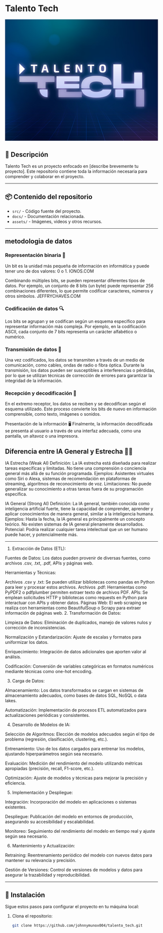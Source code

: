 # **Talento Tech**

![Texto alternativo](https://github.com/johnnymunox004/talento_tech/raw/1786e88fddeffeb1244028f14f57d01fd0579ddc/foto.jpg)


## 📝 **Descripción**
Talento Tech es un proyecto enfocado en [describe brevemente tu proyecto]. Este repositorio contiene toda la información necesaria para comprender y colaborar en el proyecto.

---

## 📦 **Contenido del repositorio**
- `src/` - Código fuente del proyecto.
- `docs/` - Documentación relacionada.
- `assets/` - Imágenes, videos y otros recursos.

---
## metodologia de datos 

### Representación binaria 🔢
Un bit es la unidad más pequeña de información en informática y puede tener uno de dos valores: 0 o 1.
IONOS.COM

Combinando múltiples bits, se pueden representar diferentes tipos de datos. Por ejemplo, un conjunto de 8 bits (un byte) puede representar 256 combinaciones diferentes, lo que permite codificar caracteres, números y otros símbolos.
JEFFRYCHAVES.COM

### Codificación de datos 🔍
Los bits se agrupan y se codifican según un esquema específico para representar información más compleja. Por ejemplo, en la codificación ASCII, cada conjunto de 7 bits representa un carácter alfabético o numérico.

 ###  Transmisión de datos 📡
Una vez codificados, los datos se transmiten a través de un medio de comunicación, como cables, ondas de radio o fibra óptica. Durante la transmisión, los datos pueden ser susceptibles a interferencias o pérdidas, por lo que se utilizan técnicas de corrección de errores para garantizar la integridad de la información.

###  Recepción y decodificación 🔄
En el extremo receptor, los datos se reciben y se decodifican según el esquema utilizado. Este proceso convierte los bits de nuevo en información comprensible, como texto, imágenes o sonidos.

Presentación de la información 🖥️
Finalmente, la información decodificada se presenta al usuario a través de una interfaz adecuada, como una pantalla, un altavoz o una impresora.

## Diferencia entre IA General y Estrecha 🤖🧠
IA Estrecha (Weak AI)
Definición: La IA estrecha está diseñada para realizar tareas específicas y limitadas. No tiene una comprensión o conciencia general más allá de su función programada.
Ejemplos: Asistentes virtuales como Siri o Alexa, sistemas de recomendación en plataformas de streaming, algoritmos de reconocimiento de voz.
Limitaciones: No puede generalizar su conocimiento a otras tareas fuera de su programación específica.  

IA General (Strong AI)
Definición: La IA general, también conocida como inteligencia artificial fuerte, tiene la capacidad de comprender, aprender y aplicar conocimientos de manera general, similar a la inteligencia humana.
Ejemplos: Hasta la fecha, la IA general es principalmente un concepto teórico. No existen sistemas de IA general plenamente desarrollados.
Potencial: Podría realizar cualquier tarea intelectual que un ser humano puede hacer, y potencialmente más.


----
1. Extracción de Datos (ETL):

Fuentes de Datos: Los datos pueden provenir de diversas fuentes, como archivos .csv, .txt, .pdf, APIs y páginas web.

Herramientas y Técnicas:

Archivos .csv y .txt: Se pueden utilizar bibliotecas como pandas en Python para leer y procesar estos archivos.
Archivos .pdf: Herramientas como PyPDF2 o pdfplumber permiten extraer texto de archivos PDF.
APIs: Se emplean solicitudes HTTP y bibliotecas como requests en Python para interactuar con APIs y obtener datos.
Páginas Web: El web scraping se realiza con herramientas como BeautifulSoup o Scrapy para extraer información de páginas web.
2. Transformación de Datos:

Limpieza de Datos: Eliminación de duplicados, manejo de valores nulos y corrección de inconsistencias.

Normalización y Estandarización: Ajuste de escalas y formatos para uniformizar los datos.

Enriquecimiento: Integración de datos adicionales que aporten valor al análisis.

Codificación: Conversión de variables categóricas en formatos numéricos mediante técnicas como one-hot encoding.

3. Carga de Datos:

Almacenamiento: Los datos transformados se cargan en sistemas de almacenamiento adecuados, como bases de datos SQL, NoSQL o data lakes.

Automatización: Implementación de procesos ETL automatizados para actualizaciones periódicas y consistentes.

4. Desarrollo de Modelos de IA:

Selección de Algoritmos: Elección de modelos adecuados según el tipo de problema (regresión, clasificación, clustering, etc.).

Entrenamiento: Uso de los datos cargados para entrenar los modelos, ajustando hiperparámetros según sea necesario.

Evaluación: Medición del rendimiento del modelo utilizando métricas apropiadas (precisión, recall, F1-score, etc.).

Optimización: Ajuste de modelos y técnicas para mejorar la precisión y eficiencia.

5. Implementación y Despliegue:

Integración: Incorporación del modelo en aplicaciones o sistemas existentes.

Despliegue: Publicación del modelo en entornos de producción, asegurando su accesibilidad y escalabilidad.

Monitoreo: Seguimiento del rendimiento del modelo en tiempo real y ajuste según sea necesario.

6. Mantenimiento y Actualización:

Retraining: Reentrenamiento periódico del modelo con nuevos datos para mantener su relevancia y precisión.

Gestión de Versiones: Control de versiones de modelos y datos para asegurar la trazabilidad y reproducibilidad.



---

## 🚀 **Instalación**
Sigue estos pasos para configurar el proyecto en tu máquina local:

1. Clona el repositorio:
   ```bash
   git clone https://github.com/johnnymunox004/talento_tech.git
